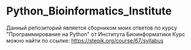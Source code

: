 # Python_Bioinformatics_Institute
Данный репозиторий является сборником моих ответов по курсу "Программирование на Python" от Института Биоинформатики
Курс можно найти по ссылке: https://stepik.org/course/67/syllabus
